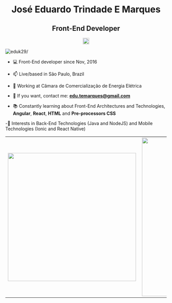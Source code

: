 <h1 align="center">José Eduardo Trindade E Marques</h1>
<h2 align="center">Front-End Developer</h2>
<p align="center">
<a href=https://www.linkedin.com/in/jos%C3%A9-eduardo-trindade-e-marques-610b315b target="blank"><img align="center" src=https://cdn.jsdelivr.net/npm/simple-icons@3.0.1/icons/linkedin.svg alt="linkedin-profile" height="20" width="20" /></a>
</p>

<p align="left"> <img src=https://komarev.com/ghpvc/?username=eduk29 alt=eduk29/> </p>

- :computer: Front-End developer since Nov, 2016

- 📫 Live/based in São Paulo, Brazil

- :office: Working at Câmara de Comercialização de Energia Elétrica 

- 💬 If you want, contact me: **edu.temarques@gmail.com**

- :books: Constantly learning about Front-End Architectures and Technologies, **Angular**, **React**, **HTML** and **Pre-processors CSS**

-:page_facing_up: Interests in Back-End Technologies (Java and NodeJS) and Mobile Technologies (Ionic and React Native)

<center>
<table>
  <tr>
      <td><img width="400px" align="left" src="https://github-readme-stats.vercel.app/api/top-langs/?username=eduk29&hide=html&layout=compact" /></td>
      <td><img width="495px" align="left" src="https://github-readme-stats.vercel.app/api?username=eduk29&theme=default" /></td>
  </tr>   
</table>
</center>
